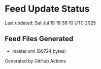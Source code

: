# Feed Update Status
Last updated: Sat Jul 19 18:36:10 UTC 2025

## Feed Files Generated
- master.xml (80724 bytes)

Generated by GitHub Actions
